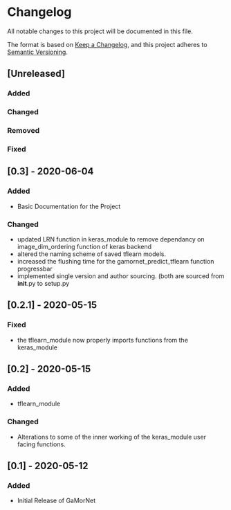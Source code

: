 # Changelog
All notable changes to this project will be documented in this file.

The format is based on [Keep a Changelog](https://keepachangelog.com/en/1.0.0/),
and this project adheres to [Semantic Versioning](https://semver.org/spec/v2.0.0.html).


## [Unreleased]

### Added

### Changed

### Removed

### Fixed


## [0.3] - 2020-06-04

### Added
- Basic Documentation for the Project

### Changed
- updated LRN function in keras_module to remove dependancy on image_dim_ordering function of keras backend
- altered the naming scheme of saved tflearn models.
- increased the flushing time for the gamornet_predict_tflearn function progressbar
- implemented single version and author sourcing. (both are sourced from __init__.py to setup.py


## [0.2.1] - 2020-05-15
### Fixed
- the tflearn_module now properly imports functions from the keras_module

## [0.2] - 2020-05-15
### Added
- tflearn_module

### Changed
- Alterations to some of the inner working of the keras_module user facing functions.


## [0.1] - 2020-05-12
### Added
- Initial Release of GaMorNet
